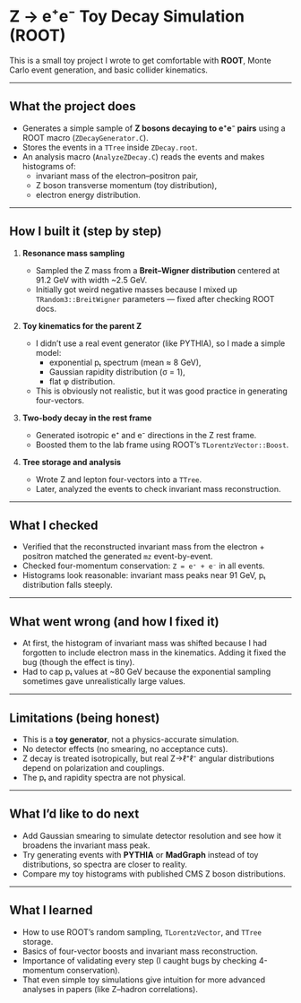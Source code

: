 # Z → e⁺e⁻ Toy Decay Simulation (ROOT)

This is a small toy project I wrote to get comfortable with **ROOT**, Monte Carlo event generation, and basic collider kinematics.

---

## What the project does
- Generates a simple sample of **Z bosons decaying to e⁺e⁻ pairs** using a ROOT macro (`ZDecayGenerator.C`).
- Stores the events in a `TTree` inside `ZDecay.root`.
- An analysis macro (`AnalyzeZDecay.C`) reads the events and makes histograms of:
  - invariant mass of the electron–positron pair,
  - Z boson transverse momentum (toy distribution),
  - electron energy distribution.

---

## How I built it (step by step)
1. **Resonance mass sampling**
   - Sampled the Z mass from a **Breit–Wigner distribution** centered at 91.2 GeV with width ~2.5 GeV.
   - Initially got weird negative masses because I mixed up `TRandom3::BreitWigner` parameters — fixed after checking ROOT docs.

2. **Toy kinematics for the parent Z**
   - I didn’t use a real event generator (like PYTHIA), so I made a simple model:
     - exponential pₜ spectrum (mean ≈ 8 GeV),
     - Gaussian rapidity distribution (σ = 1),
     - flat φ distribution.
   - This is obviously not realistic, but it was good practice in generating four-vectors.

3. **Two-body decay in the rest frame**
   - Generated isotropic e⁺ and e⁻ directions in the Z rest frame.
   - Boosted them to the lab frame using ROOT’s `TLorentzVector::Boost`.

4. **Tree storage and analysis**
   - Wrote Z and lepton four-vectors into a `TTree`.
   - Later, analyzed the events to check invariant mass reconstruction.

---

## What I checked
- Verified that the reconstructed invariant mass from the electron + positron matched the generated `mz` event-by-event.
- Checked four-momentum conservation: `Z = e⁺ + e⁻` in all events.
- Histograms look reasonable: invariant mass peaks near 91 GeV, pₜ distribution falls steeply.

---

## What went wrong (and how I fixed it)
- At first, the histogram of invariant mass was shifted because I had forgotten to include electron mass in the kinematics. Adding it fixed the bug (though the effect is tiny).
- Had to cap pₜ values at ~80 GeV because the exponential sampling sometimes gave unrealistically large values.

---

## Limitations (being honest)
- This is a **toy generator**, not a physics-accurate simulation.
- No detector effects (no smearing, no acceptance cuts).
- Z decay is treated isotropically, but real Z→ℓ⁺ℓ⁻ angular distributions depend on polarization and couplings.
- The pₜ and rapidity spectra are not physical.

---

## What I’d like to do next
- Add Gaussian smearing to simulate detector resolution and see how it broadens the invariant mass peak.
- Try generating events with **PYTHIA** or **MadGraph** instead of toy distributions, so spectra are closer to reality.
- Compare my toy histograms with published CMS Z boson distributions.

---

## What I learned
- How to use ROOT’s random sampling, `TLorentzVector`, and `TTree` storage.
- Basics of four-vector boosts and invariant mass reconstruction.
- Importance of validating every step (I caught bugs by checking 4-momentum conservation).
- That even simple toy simulations give intuition for more advanced analyses in papers (like Z–hadron correlations).
